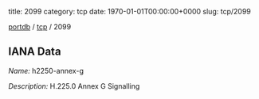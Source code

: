 title: 2099
category: tcp
date: 1970-01-01T00:00:00+0000
slug: tcp/2099

[portdb](/) / [tcp](/category/tcp.html) / 2099


## IANA Data

_Name:_ h2250-annex-g

_Description:_ H.225.0 Annex G Signalling

